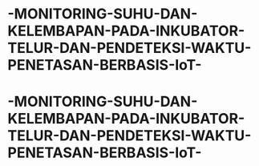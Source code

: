 # -MONITORING-SUHU-DAN-KELEMBAPAN-PADA-INKUBATOR-TELUR-DAN-PENDETEKSI-WAKTU-PENETASAN-BERBASIS-IoT-
# -MONITORING-SUHU-DAN-KELEMBAPAN-PADA-INKUBATOR-TELUR-DAN-PENDETEKSI-WAKTU-PENETASAN-BERBASIS-IoT-
